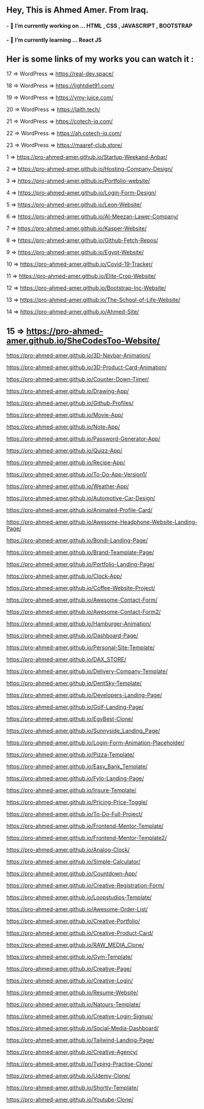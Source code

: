 ## Hey, This is Ahmed Amer. From Iraq.
#### - 🔭 I’m currently working on ... HTML , CSS , JAVASCRIPT , BOOTSTRAP
#### - 🌱 I’m currently learning ... React JS

## Her is some links of my works you can watch it :

17 => WordPress => https://real-dev.space/

18 => WordPress => https://lightdiet91.com/

19 => WordPress => https://ymy-juice.com/

20 => WordPress => https://laith.tech/

21 => WordPress => https://cotech-iq.com/

22 => WordPress => https://ah.cotech-iq.com/

23 => WordPress => https://maaref-club.store/

1 => https://pro-ahmed-amer.github.io/Startup-Weekand-Anbar/

2 => https://pro-ahmed-amer.github.io/Hosting-Company-Design/

3 => https://pro-ahmed-amer.github.io/Portfolio-website/

4 => https://pro-ahmed-amer.github.io/Login-Form-Design/

5 => https://pro-ahmed-amer.github.io/Leon-Website/

6 => https://pro-ahmed-amer.github.io/Al-Meezan-Lawer-Company/

7 => https://pro-ahmed-amer.github.io/Kasper-Website/

8 => https://pro-ahmed-amer.github.io/Github-Fetch-Repos/

9 => https://pro-ahmed-amer.github.io/Egypt-Website/

10 => https://pro-ahmed-amer.github.io/Covid-19-Tracker/

11 => https://pro-ahmed-amer.github.io/Elite-Crop-Website/

12 => https://pro-ahmed-amer.github.io/Bootstrap-Inc-Website/

13 => https://pro-ahmed-amer.github.io/The-School-of-Life-Website/

14 => https://pro-ahmed-amer.github.io/Ahmed-Site/

15 => https://pro-ahmed-amer.github.io/SheCodesToo-Website/
----------------------
https://pro-ahmed-amer.github.io/3D-Navbar-Animation/

https://pro-ahmed-amer.github.io/3D-Product-Card-Animation/

https://pro-ahmed-amer.github.io/Counter-Down-Timer/

https://pro-ahmed-amer.github.io/Drawing-App/

https://pro-ahmed-amer.github.io/Github-Profiles/

https://pro-ahmed-amer.github.io/Movie-App/

https://pro-ahmed-amer.github.io/Note-App/

https://pro-ahmed-amer.github.io/Password-Generator-App/

https://pro-ahmed-amer.github.io/Quizz-App/

https://pro-ahmed-amer.github.io/Recipe-App/

https://pro-ahmed-amer.github.io/To-Do-App-Version1/

https://pro-ahmed-amer.github.io/Weather-App/

https://pro-ahmed-amer.github.io/Automotive-Car-Design/

https://pro-ahmed-amer.github.io/Animated-Profile-Card/

https://pro-ahmed-amer.github.io/Awesome-Headphone-Website-Landing-Page/

https://pro-ahmed-amer.github.io/Bondi-Landing-Page/

https://pro-ahmed-amer.github.io/Brand-Teamplate-Page/

https://pro-ahmed-amer.github.io/Portfolio-Landing-Page/

https://pro-ahmed-amer.github.io/Clock-App/

https://pro-ahmed-amer.github.io/Coffee-Website-Project/

https://pro-ahmed-amer.github.io/Awesome-Contact-Form/

https://pro-ahmed-amer.github.io/Awesome-Contact-Form2/

https://pro-ahmed-amer.github.io/Hamburger-Animation/

https://pro-ahmed-amer.github.io/Dashboard-Page/

https://pro-ahmed-amer.github.io/Personal-Site-Template/

https://pro-ahmed-amer.github.io/DAX_STORE/

https://pro-ahmed-amer.github.io/Delivery-Company-Template/

https://pro-ahmed-amer.github.io/DentSky-Template/

https://pro-ahmed-amer.github.io/Developers-Landing-Page/

https://pro-ahmed-amer.github.io/Golf-Landing-Page/

https://pro-ahmed-amer.github.io/EgyBest-Clone/

https://pro-ahmed-amer.github.io/Sunnyside_Landing_Page/

https://pro-ahmed-amer.github.io/Login-Form-Animation-Placeholder/

https://pro-ahmed-amer.github.io/Pizza-Template/

https://pro-ahmed-amer.github.io/Easy_Bank_Template/

https://pro-ahmed-amer.github.io/FyIo-Landing-Page/

https://pro-ahmed-amer.github.io/Insure-Template/

https://pro-ahmed-amer.github.io/Pricing-Price-Toggle/

https://pro-ahmed-amer.github.io/To-Do-Full-Project/

https://pro-ahmed-amer.github.io/Frontend-Mentor-Template/

https://pro-ahmed-amer.github.io/Frontend-Mentor-Template2/

https://pro-ahmed-amer.github.io/Analog-Clock/

https://pro-ahmed-amer.github.io/Simple-Calculator/

https://pro-ahmed-amer.github.io/Countdown-App/

https://pro-ahmed-amer.github.io/Creative-Registration-Form/

https://pro-ahmed-amer.github.io/Loopstudios-Template/

https://pro-ahmed-amer.github.io/Awesome-Order-List/

https://pro-ahmed-amer.github.io/Creative-Portfolio/

https://pro-ahmed-amer.github.io/Creative-Product-Card/

https://pro-ahmed-amer.github.io/RAW_MEDIA_Clone/

https://pro-ahmed-amer.github.io/Gym-Template/

https://pro-ahmed-amer.github.io/Creative-Page/

https://pro-ahmed-amer.github.io/Creative-Login/

https://pro-ahmed-amer.github.io/Resume-Website/

https://pro-ahmed-amer.github.io/Natours-Template/

https://pro-ahmed-amer.github.io/Creative-Login-Signup/

https://pro-ahmed-amer.github.io/Social-Media-Dashboard/

https://pro-ahmed-amer.github.io/Tailwind-Landing-Page/

https://pro-ahmed-amer.github.io/Creative-Agency/

https://pro-ahmed-amer.github.io/Typing-Practise-Clone/

https://pro-ahmed-amer.github.io/Udemy-Clone/

https://pro-ahmed-amer.github.io/Shortly-Template/

https://pro-ahmed-amer.github.io/Youtube-Clone/


